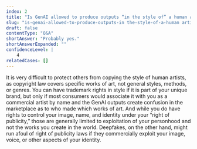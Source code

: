 ```yaml
---
index: 2
title: "Is GenAI allowed to produce outputs “in the style of” a human artist?"
slug: "is-genai-allowed-to-produce-outputs-in the-style-of-a-human artist"
draft: false
contentType: "Q&A"
shortAnswer: "Probably yes."
shortAnswerExpanded: ""
confidenceLevel: |
    4
relatedCases: []
---
```

It is very difficult to protect others from copying the style of human artists, as copyright law covers specific works of art, not general styles, methods, or genres. You can have trademark rights in style if it is part of your unique brand, but only if most consumers would associate it with you as a commercial artist by name and the GenAI outputs create confusion in the marketplace as to who made which works of art. And while you do have rights to control your image, name, and identity under your “right of publicity,” those are generally limited to exploitation of your personhood and not the works you create in the world. Deepfakes, on the other hand, might run afoul of right of publicity laws if they commercially exploit your image, voice, or other aspects of your identity.